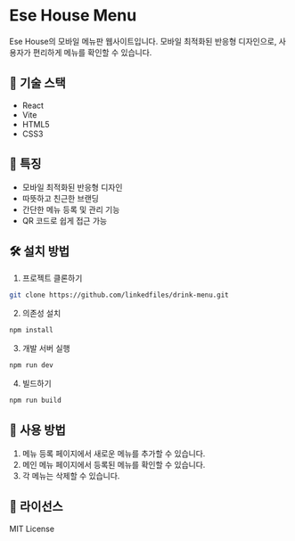 # Ese House Menu

Ese House의 모바일 메뉴판 웹사이트입니다. 모바일 최적화된 반응형 디자인으로, 사용자가 편리하게 메뉴를 확인할 수 있습니다.

## 🚀 기술 스택

- React
- Vite
- HTML5
- CSS3

## 📱 특징

- 모바일 최적화된 반응형 디자인
- 따뜻하고 친근한 브랜딩
- 간단한 메뉴 등록 및 관리 기능
- QR 코드로 쉽게 접근 가능

## 🛠️ 설치 방법

1. 프로젝트 클론하기
```bash
git clone https://github.com/linkedfiles/drink-menu.git
```

2. 의존성 설치
```bash
npm install
```

3. 개발 서버 실행
```bash
npm run dev
```

4. 빌드하기
```bash
npm run build
```

## 📱 사용 방법

1. 메뉴 등록 페이지에서 새로운 메뉴를 추가할 수 있습니다.
2. 메인 메뉴 페이지에서 등록된 메뉴를 확인할 수 있습니다.
3. 각 메뉴는 삭제할 수 있습니다.

## 📝 라이선스

MIT License
